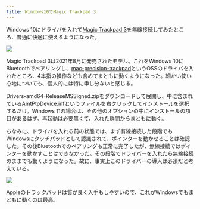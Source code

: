 ```yaml
---
title: Windows10でMagic Trackpad 3
---
```

Windows 10にドライバを入れて[Magic Trackpad 3](https://www.amazon.co.jp/dp/B09BTT6FJ9)を無線接続してみたところ、普通に快適に使えるようになった。

![](https://lh3.googleusercontent.com/docs/ADP-6oEEbY6FbT5Nzm9T1ZiQAN_i5_0w3ZX78ay4VEB762dFSBaqy4w3sJweMGmDpD4ExPCyGjnmPYkpGhNDvSO4wGSXy9KvTOqiAjO_8-tD7s4YJcJRJt463r5N4Uvast8immpPPMjtVC2pLKfKbUcYNMXo1xHkDH0LznMkI1kGDShtlTSfs-i3po6eV71l9LYPVRdjCtQTNihRXvxUf3bbaDiUMfD6_fIskGvSd_dlbyYLCHzJFKWr6MeDSpamYg2Kzlr2-O5B9jSVwgRP5b02uFI1bysMONPm5mmvkN3XJdL0Nb0DCnV-s2Bmw-8dKD3mrHPGUh6mdj0iS-rdHVgrqgMXHA1J9uSgbl8XVlfMlmR-o3zfMTJ7JwftqLZDWisbkm0T0ETW9hWP_nxmIk4z9LajWuAnSEK9N-E-I821HN7mlJFcsKgbjivGXO3XW-SGrBhvcVJguaGhV9SVoqo135mz2fE6Y81Gvz9nThnhOyRaD8iGKrpmKKGFrin7SMf1Nb6_SanhWcDw_L_KoVAQEfr4Q3jb3uIML79R9okV_1WD0gSEdjE4ri4MBsyK5gjLE4qOLCO9srB7bZMthbAHZ_Ds3fHUJUARGk_oHos9e7MwkpvhifwZsbNn9YcoL49NwV57mRT5wCblyS9-XIOmaVZ2lLLWOXRFeu8yMKBMzypPE4kr59yr70rMeDSUS3Uz9gBUOZ4F-cA6QvTlppfYpsKSbjeAVaM1oWoe1C-oxjvqdOLSBS0TInBP2rEIFTjUQhzzvI8gAXL0TpwTzN0Yiuo7bNxbFUd3Z9hFQNCTFZH1GkSj2tB8ox3O5Y_bFhWX2U5Q1uaPaJ86QwShxYimFVyP1ayIVtFdQXNI-vW1XlsMjy-Qjw8EpIPO9tIAwi0lkxbotzH0DDQhDTwG0QoSgiSadzXDyqs6mfu1cybSrb0GnK4fgEj6Jcx2ce29klvbOIqlHRLxnLYWeJm9GXIYwL5yuR2cXehk_tBgIrRT89IztVEF6LaBg467Tdqon66bdFuiQZDhoUHbBJFDpJvHNB0vaGXohqPyL5fAqnDVtz-TSWWGKWgQ81d_4qjvDPw73KItcE4SEfPSqC9__Oku1UDZv7vRs48iowDS4bexvs3FD3RvWIW7sl876rsxCwy1TKlQjqLDA-NgjJfkrUrcc9QFhMSw1iJHr3lW5QJwn-KakJvi8yFjWCFns6MKvosRKurlySH-CwyRP7q7QYj_6YQ9h-4P-3ujqEq__yvvZ0wrevaBHg)

Magic Trackpad 3は2021年8月に発売されたモデル。これをWindows 10にBluetoothでペアリングし、[mac-precision-trackpad](https://github.com/imbushuo/mac-precision-touchpad)というOSSのドライバを入れたところ、4本指の操作なども含めてまともに動くようになった。細かい使い心地についても、個人的には特に申し分ないと感じる。

Drivers-amd64-ReleaseMSSigned.zipをダウンロードして展開し、中に含まれているAmtPtpDevice.infというファイルを右クリックしてインストールを選択するだけ。Windows 11の場合は、その他のオプションの中にインストールの項目があるはず。再起動は必要無くて、入れた瞬間からまともに動く。

ちなみに、ドライバを入れる前の状態では、まず有線接続した段階でもWindowsにタッチパッドとして認識されて、ポインターを動かせることは確認した。その後Bluetoothでのペアリングも正常に完了したが、無線接続ではポインターを動かすことはできなかった。その段階でドライバーを入れたら無線接続のままでも動くようになった。故に、事実上このドライバーの導入は必須だと考えている。

![](https://lh3.googleusercontent.com/docs/ADP-6oEAWIHjDvrA09fwHXVmGUlbDi8cJHrLWP0DnNTwmAHYI2Wik2WxoIwbYTQIX_TxzoOm2Cv2EWzlC-qjUpde2BddOc3HASG6CEeCDrNhDeR7N1gYDjG_MgjywzEIwxSL-wotAiTPhpJmznJ_1Gkqba7ho1tKbB4nePRyhgiIctDc4O8HJp_pz-m7etQRFrxviuNB-NQlg7RS3rYTEl_Kd3qrsqH-75l7Sret9Id2-m89pPpHArJiS-1Y_sBr01SosJDryp0h68WVbbUBH7jPIJP7dOPkVUZ24P9qEUcYJGo08SMPTysxGgEKPbN2q5KqKQLZSHN8eU4klTJUwIEPC-_0N5ZscJ-7b74mUxf4VPD3f9Tyc9wB7bWhJW7saUPVUFFbKgwrTT0lDYyMHNj9hs4dciQ9ml5i57uoL4o6lmkn4nTs__EykTUE14wlSNPwoQ1hlek1htir8wDQXdMEMyyEIjHP4rLgcNN2Rd_V9Zcu_wEthGdDA2_5OFX4PvEuvL8qeqypYTybLWOJnGY2_LdHPho01LWe4HOgsmvSMUWoOTrL3qHTIDFbYPRSxKpNU42SZ7fecZaz6SK6oaNp0qz4-zmYiysZQ9L7xamd0qdi6-0pGYAuPARGUNikBqWzSXd8g3x4iRCOLyMc0zBT-o-DOcmc7TUAmfYCGkGBnswfJI_OSV1gBjUuTx-r_Mp5f5KfLXCbmZJ5a8F1suauPTCZ98l7maNX9_ifCFPsWejytxr2KcD2uVwI1TpyJ_W6qCUgPhvYekairlJVH_psdaXD4_kr7Lr1RJ1oEdyYzSvnlgBzKUr6g49fpR2sN4cgn9hbENFblGIoCWbU_m9ZeCwraqBjFut8MRjjLDEIEUK-N5kxv9d0VpoOLCuX7j3WFPYPu85AZfCUQzS8woC07IbciaJrcQ7cd05pvjmTssOqsT3k8aSS_1UimTHm0fo8-N2s06wnXNuOZPMw0ztFzWjlFWbr0gSH8oQd2hXb4N8S7nL4G7qnx1XW882sEz4PDqFqxlJ7ZKNREe42sugC8fGND33NhE60PTuqUdRBNbPVkSYjOcIqzRuENDgI1DgPtb8EWS9q3VMq0PwgTtWmxKUO0BSUqXJPyrA8umkD9f4_H0Xki4N4pWOd-JIAQjU6GzVeHJtjBWUPUBGZO9ZV4JWeWHMjI-1OUTkfZftJcSiNpofNcIncCBIfYViXRqYDF1VDfYoXN2OgYqLMnFYMIMrky6ZwxQJXVEIHdUgRB-ljTsff3Q)

Appleのトラックパッドは質が良く入手もしやすいので、これがWindowsでもまともに動くのは最高。
